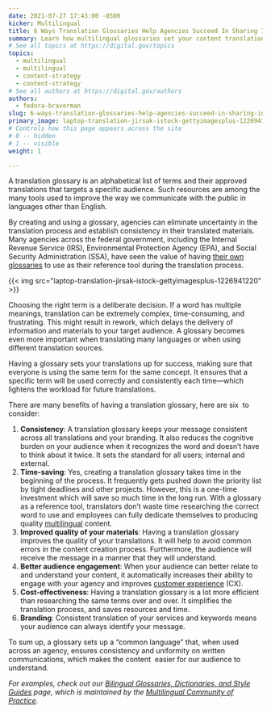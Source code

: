 ```yaml
---
date: 2021-07-27 17:43:00 -0500
kicker: Multilingual
title: 6 Ways Translation Glossaries Help Agencies Succeed In Sharing Information
summary: Learn how multilingual glossaries set your content translations up for success by maintaining consistency​ and lightening the workload for future translations.
# See all topics at https://digital.gov/topics
topics:
  - multilingual
  - multilingual
  - content-strategy
  - content-strategy
# See all authors at https://digital.gov/authors
authors:
  - fedora-braverman
slug: 6-ways-translation-glossaries-help-agencies-succeed-in-sharing-information
primary_image: laptop-translation-jirsak-istock-gettyimagesplus-1226941220
# Controls how this page appears across the site
# 0 -- hidden
# 1 -- visible
weight: 1

---
```


A translation glossary is an alphabetical list of terms and their approved translations that targets a specific audience. Such resources are among the many tools used to improve the way we communicate with the public in languages other than English.

By creating and using a glossary, agencies can eliminate uncertainty in the translation process and establish consistency in their translated materials. Many agencies across the federal government, including the Internal Revenue Service (IRS), Environmental Protection Agency (EPA), and Social Security Administration (SSA), have seen the value of having [their own glossaries](https://digital.gov/resources/bilingual-glossaries-dictionaries-style-guides/#government-bilingual-glossaries) to use as their reference tool during the translation process.

{{< img src="laptop-translation-jirsak-istock-gettyimagesplus-1226941220" >}}

Choosing the right term is a deliberate decision. If a word has multiple meanings, translation can be extremely complex, time-consuming, and frustrating. This might result in rework, which delays the delivery of information and materials to your target audience. A glossary becomes even more important when translating many languages or when using different translation sources.

Having a glossary sets your translations up for success, making sure that everyone is using the same term for the same concept. It ensures that a specific term will be used correctly and consistently each time—which lightens the workload for future translations.

There are many benefits of having a translation glossary, here are six  to consider:

1. **Consistency**: A translation glossary keeps your message consistent across all translations and your branding. It also reduces the cognitive burden on your audience when it recognizes the word and doesn’t have to think about it twice. It sets the standard for all users; internal and external.
2. **Time-saving**: Yes, creating a translation glossary takes time in the beginning of the process. It frequently gets pushed down the priority list by tight deadlines and other projects. However, this is a one-time investment which will save so much time in the long run. With a glossary as a reference tool, translators don’t waste time researching the correct word to use and employees can fully dedicate themselves to producing quality [multilingual](https://digital.gov/topics/multilingual/) content.
3. **Improved quality of your materials**: Having a translation glossary improves the quality of your translations. It will help to avoid common errors in the content creation process. Furthermore, the audience will receive the message in a manner that they will understand.
4. **Better audience engagement**: When your audience can better relate to and understand your content, it automatically increases their ability to engage with your agency and improves [customer experience](https://digital.gov/topics/customer-experience/) (CX).
5. **Cost-effectiveness**: Having a translation glossary is a lot more efficient than researching the same terms over and over. It simplifies the translation process, and saves resources and time.
6. **Branding**: Consistent translation of your services and keywords means your audience can always identify your message.

To sum up, a glossary sets up a “common language” that, when used across an agency, ensures consistency and uniformity on written communications, which makes the content  easier for our audience to understand.

*For examples, check out our [Bilingual Glossaries, Dictionaries, and Style Guides](https://digital.gov/resources/bilingual-glossaries-dictionaries-style-guides/) page, which is maintained by the [Multilingual Community of Practice](https://digital.gov/communities/multilingual/).*
